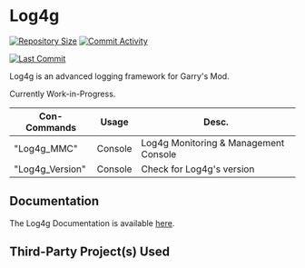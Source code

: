 # Log4g

[![Repository Size](https://img.shields.io/github/repo-size/GrayWolf64/gmod-logging-log4g?label=Repository%20Size&style=flat-square)](https://github.com/GrayWolf64/gmod-logging-log4g/)
[![Commit Activity](https://img.shields.io/github/commit-activity/m/GrayWolf64/gmod-logging-log4g?label=Commit%20Activity&style=flat-square)](https://github.com/GrayWolf64/gmod-logging-log4g/graphs/commit-activity)

[![Last Commit](https://img.shields.io/github/last-commit/GrayWolf64/gmod-logging-log4g)](https://github.com/GrayWolf64/gmod-logging-log4g/)

Log4g is an advanced logging framework for Garry's Mod.

Currently Work-in-Progress.

| Con-Commands    | Usage   | Desc.                                     |
| --------------- | ------- | ----------------------------------------- |
| "Log4g_MMC"     | Console | Log4g Monitoring & Management Console |
| "Log4g_Version" | Console | Check for Log4g's version                 |

## Documentation

The Log4g Documentation is available [here](https://github.com/GrayWolf64/Log4g/wiki).

## Third-Party Project(s) Used
